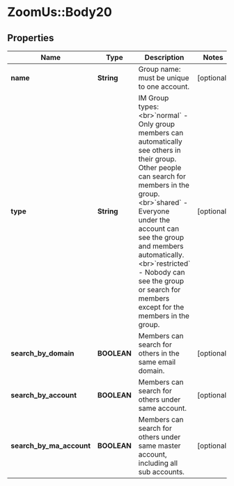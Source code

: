 # ZoomUs::Body20

## Properties
Name | Type | Description | Notes
------------ | ------------- | ------------- | -------------
**name** | **String** | Group name: must be unique to one account. | [optional] 
**type** | **String** | IM Group types:&lt;br&gt;&#x60;normal&#x60; - Only group members can automatically see others in their group. Other people can search for members in the group.&lt;br&gt;&#x60;shared&#x60; - Everyone under the account can see the group and members automatically.&lt;br&gt;&#x60;restricted&#x60; - Nobody can see the group or search for members except for the members in the group. | [optional] 
**search_by_domain** | **BOOLEAN** | Members can search for others in the same email domain. | [optional] 
**search_by_account** | **BOOLEAN** | Members can search for others under same account. | [optional] 
**search_by_ma_account** | **BOOLEAN** | Members can search for others under same master account, including all sub accounts. | [optional] 


